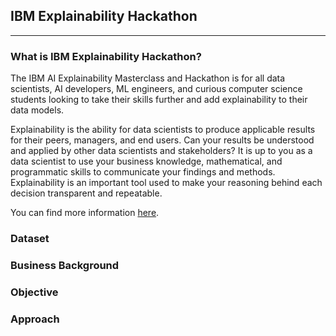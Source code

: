 ## IBM Explainability Hackathon
***

### What is IBM Explainability Hackathon?
The IBM AI Explainability Masterclass and Hackathon is for all data scientists, AI developers, ML engineers, and curious computer science students looking to take their skills further and add explainability to their data models. 

Explainability is the ability for data scientists to produce applicable results for their peers, managers, and end users. Can your results be understood and applied by other data scientists and stakeholders? It is up to you as a data scientist to use your business knowledge, mathematical, and programmatic skills to communicate your findings and methods. Explainability is an important tool used to make your reasoning behind each decision transparent and repeatable.

You can find more information [here](https://www.hackathon.com/event/ibm-masterclass-hackathon--ai-explainability-5e714f0802957c001b33d3ca).


### Dataset


### Business Background

### Objective

### Approach